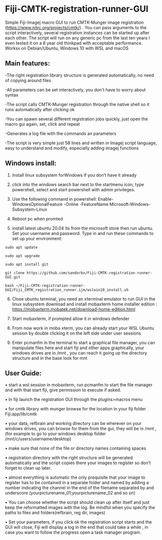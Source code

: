 # Fiji-CMTK-registration-runner-GUI
Simple Fiji-Imagej macro GUI to run CMTK-Munger image registration (https://www.nitrc.org/projects/cmtk/) . You can pass arguments to the script interactively, several registration instances can be started up after each other. 
The script will run on any generic pc from the last ten years I even tested it on a 8 year old thinkpad with acceptable performance. Worksx on Debian/Ubuntu, Windows 10 with WSL  and macOS

## Main features:

-The right registration library structure is generated automatically, no need of copying around files

-All parameters can be set interactively, you don't have to worry about syntax

-The script calls CMTK-Munger registration through the native shell so it runs automatically after clicking ok

-You can spawn several different registration jobs quickly, just open the macro gui again, set, click and repeat

-Generates a log file with the commands an parameters

-The script is very simple just 58 lines and written in Imagej script language, easy to understand and modify, especially adding imagej functions

## Windows install:

1. Install linux subsystem forWindows if you don’t have it already

2. click into the windows search bar next to the startmenu icon, type powershell,  select and start powershell with admin privileges.

3. Use the following command in powershell: Enable-WindowsOptionalFeature -Online -FeatureName Microsoft-Windows-Subsystem-Linux

4. Reboot pc when promted

5. install latest ubuntu 20.04 lts  from the microsoft store then run ubuntu. Set your username and password. Type in and run these commands to set up your environment:

  `sudo apt update`

  `sudo apt upgrade`

  `sudo apt install git`
  
  `git clone https://github.com/sandorbx/Fiji-CMTK-registration-runner-GUI.git`
  
  `bash ~/Fiji-CMTK-registration-runner-GUI/Fiji_CMTK_registration_runner.ijm/wslwin10_install.sh`


6. Close ubuntu terminal,  you need an xterminal emulator to run GUI in the linux subsystem download and install mobaxterm home installer edition :  https://mobaxterm.mobatek.net/download-home-edition.html

7. Start mobaxterm, if prompted allow it in windows defender

8. From now work in moba xterm, you can already start your WSL Ubuntu session by double clicking it on the left side under user sessions

9. Enter pcmanfm in the terminal to start a graphical file manager, you can manipulate files here and start fiji and other apps graphically, your windows drives are in /mnt , you can reach it going up the directory structure and in the base look for mnt

## User Guide:

• start a wsl session in mobaxterm, run pcmanfm to start the file manager and with that start fiji, give permission to execute if asked.

• In fiji launch the registration GUI through the plugins>macros menu

• for cmtk library with munger browse for the location in your fiji folder Fiji.app/lib/cmtk

• your data, refbrain and working directory can be wherever on your windows drives, you can browse for them from the gui, they will be in /mnt , (for example to go to your windows desktop folder /mnt/c/users/username/desktop)

• make sure that none of the file or directory names containing spaces

• registration directory with the right structure will be generated automatically and the script copies there your images to register so don’t forget to clean up later.

• almost everything is automatic the only prequisite that your image to register has to be contained in a separate folder  and named by adding a number indicating the channel in the end of the filename separated by and underscore (yourpicturename_01;yourpicturename_02 and so on)

• You can choose whether the script should clean up after itself and just keep the reformatted images with the log. Be mindful when you specify the paths to files and         folders(refbrain, reg dir, images)

• Set your parameters, if you click ok the registration script starts and the GUI will close, Fiji will display a log in the end that could take a while , in case you want to follow the progress open a task manager program.


